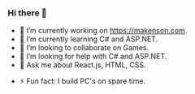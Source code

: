 ### Hi there 👋

<!--
**makensonn/makensonn** is a ✨ _special_ ✨ repository because its `README.md` (this file) appears on your GitHub profile.

Here are some ideas to get you started: -->

- 🔭 I’m currently working on https://makenson.com.
- 🌱 I’m currently learning C# and ASP.NET.
- 👯 I’m looking to collaborate on Games.
- 🤔 I’m looking for help with C# and ASP.NET.
- 💬 Ask me about React.js, HTML, CSS.
<!-- 📫 How to reach me: -->
- ⚡ Fun fact: I build PC's on spare time.
